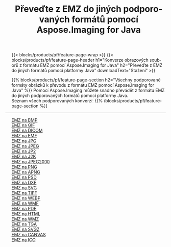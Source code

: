 ﻿---
title: Převeďte z EMZ do jiných podporovaných formátů pomocí Aspose.Imaging for Java 
weight: 3920
url: /cs/java/conversion/from/emz 
lang: cs
langdirlevel: 2
locales: zh-hans,ja,it,ru,de,es,fr,nl,id,lt,pl,pt,vi,tr,ko,zh-hant,ar,hi,th,sv,cs,uk,he
description: Pomocí Aspose.Imaging můžete snadno převádět z formátu EMZ do jiných formátů pomocí platformy Java
---

{{< blocks/products/pf/feature-page-wrap >}}
{{< blocks/products/pf/feature-page-header h1="Konverze obrazových souborů z formátu EMZ pomocí Aspose.Imaging for Java" h2="Převeďte z EMZ do jiných formátů pomocí platformy Java" downloadText="Stažení" >}}


{{% blocks/products/pf/feature-page-section  h2="Všechny podporované formáty obrázků k převodu z formátu EMZ pomocí Aspose.Imaging for Java" %}}
Pomocí Aspose.Imaging můžete snadno převádět z formátu EMZ do jiných podporovaných formátů pomocí platformy Java.
<br/>
Seznam všech podporovaných konverzí:
{{% /blocks/products/pf/feature-page-section %}}
<div class="container-fluid productfamilypage bg-gray">
    <div class="convertypes bg-gray agp-content section">
        <div class="container">
		<hr style="margin-left:-20px;"/>
		<div class="row other-converters">
		    <div class='col-md-2 other-converter remove-lp remove-rp'><a href="/imaging/cs/java/conversion/emz-to-bmp" >EMZ na BMP</a></div><div class='col-md-2 other-converter remove-lp remove-rp'><a href="/imaging/cs/java/conversion/emz-to-gif" >EMZ na GIF</a></div><div class='col-md-2 other-converter remove-lp remove-rp'><a href="/imaging/cs/java/conversion/emz-to-dicom" >EMZ na DICOM</a></div><div class='col-md-2 other-converter remove-lp remove-rp'><a href="/imaging/cs/java/conversion/emz-to-emf" >EMZ na EMF</a></div><div class='col-md-2 other-converter remove-lp remove-rp'><a href="/imaging/cs/java/conversion/emz-to-jpg" >EMZ na JPG</a></div><div class='col-md-2 other-converter remove-lp remove-rp'><a href="/imaging/cs/java/conversion/emz-to-jpeg" >EMZ na JPEG</a></div><div class='col-md-2 other-converter remove-lp remove-rp'><a href="/imaging/cs/java/conversion/emz-to-jp2" >EMZ na JP2</a></div><div class='col-md-2 other-converter remove-lp remove-rp'><a href="/imaging/cs/java/conversion/emz-to-j2k" >EMZ na J2K</a></div><div class='col-md-2 other-converter remove-lp remove-rp'><a href="/imaging/cs/java/conversion/emz-to-jpeg2000" >EMZ na JPEG2000</a></div><div class='col-md-2 other-converter remove-lp remove-rp'><a href="/imaging/cs/java/conversion/emz-to-png" >EMZ na PNG</a></div><div class='col-md-2 other-converter remove-lp remove-rp'><a href="/imaging/cs/java/conversion/emz-to-apng" >EMZ na APNG</a></div><div class='col-md-2 other-converter remove-lp remove-rp'><a href="/imaging/cs/java/conversion/emz-to-psd" >EMZ na PSD</a></div><div class='col-md-2 other-converter remove-lp remove-rp'><a href="/imaging/cs/java/conversion/emz-to-dxf" >EMZ na DXF</a></div><div class='col-md-2 other-converter remove-lp remove-rp'><a href="/imaging/cs/java/conversion/emz-to-svg" >EMZ na SVG</a></div><div class='col-md-2 other-converter remove-lp remove-rp'><a href="/imaging/cs/java/conversion/emz-to-tiff" >EMZ na TIFF</a></div><div class='col-md-2 other-converter remove-lp remove-rp'><a href="/imaging/cs/java/conversion/emz-to-webp" >EMZ na WEBP</a></div><div class='col-md-2 other-converter remove-lp remove-rp'><a href="/imaging/cs/java/conversion/emz-to-wmf" >EMZ na WMF</a></div><div class='col-md-2 other-converter remove-lp remove-rp'><a href="/imaging/cs/java/conversion/emz-to-pdf" >EMZ na PDF</a></div><div class='col-md-2 other-converter remove-lp remove-rp'><a href="/imaging/cs/java/conversion/emz-to-html" >EMZ na HTML</a></div><div class='col-md-2 other-converter remove-lp remove-rp'><a href="/imaging/cs/java/conversion/emz-to-wmz" >EMZ na WMZ</a></div><div class='col-md-2 other-converter remove-lp remove-rp'><a href="/imaging/cs/java/conversion/emz-to-tga" >EMZ na TGA</a></div><div class='col-md-2 other-converter remove-lp remove-rp'><a href="/imaging/cs/java/conversion/emz-to-svgz" >EMZ na SVGZ</a></div><div class='col-md-2 other-converter remove-lp remove-rp'><a href="/imaging/cs/java/conversion/emz-to-canvas" >EMZ na CANVAS</a></div><div class='col-md-2 other-converter remove-lp remove-rp'><a href="/imaging/cs/java/conversion/emz-to-ico" >EMZ na ICO</a></div>
                </div>
        </div>
    </div>
</div>
<br/>


